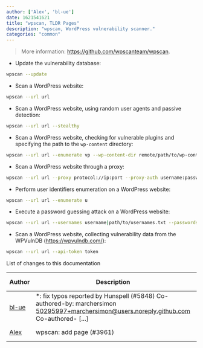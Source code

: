 ```yaml
---
author: ['Alex', 'bl-ue']
date: 1621541621
title: "wpscan, TLDR Pages"
description: "wpscan, WordPress vulnerability scanner."
categories: "common"
---
```

> More information: <https://github.com/wpscanteam/wpscan>.

- Update the vulnerability database:

```bash
wpscan --update
```

- Scan a WordPress website:

```bash
wpscan --url url
```

- Scan a WordPress website, using random user agents and passive detection:

```bash
wpscan --url url --stealthy
```

- Scan a WordPress website, checking for vulnerable plugins and specifying the path to the `wp-content` directory:

```bash
wpscan --url url --enumerate vp --wp-content-dir remote/path/to/wp-content
```

- Scan a WordPress website through a proxy:

```bash
wpscan --url url --proxy protocol://ip:port --proxy-auth username:password
```

- Perform user identifiers enumeration on a WordPress website:

```bash
wpscan --url url --enumerate u
```

- Execute a password guessing attack on a WordPress website:

```bash
wpscan --url url --usernames username|path/to/usernames.txt --passwords path/to/passwords.txt threads 20
```

- Scan a WordPress website, collecting vulnerability data from the WPVulnDB (https://wpvulndb.com/):

```bash
wpscan --url url --api-token token
```
List of changes to this documentation


Author | Description | ISO 8601 Date | GitHub link
------|-----|-----|-----
[bl-ue](mailto:54780737+bl-ue@users.noreply.github.com) | *: fix typos reported by Hunspell (#5848) Co-authored-by: marchersimon <50295997+marchersimon@users.noreply.github.com> Co-authored- [...] | 2021-05-20T22:13:41 | [8ebd171d6f00](https://github.com/tldr-pages/tldr/commit/8ebd171d6f001698709fefc02b1fd5cc9f3a99c4)
[Alex](mailto:alexandre.dhondt@gmail.com) | wpscan: add page (#3961) | 2020-04-03T22:50:38 | [94d411ae5bfd](https://github.com/tldr-pages/tldr/commit/94d411ae5bfdb27ca308052e7063da2125d98586)

